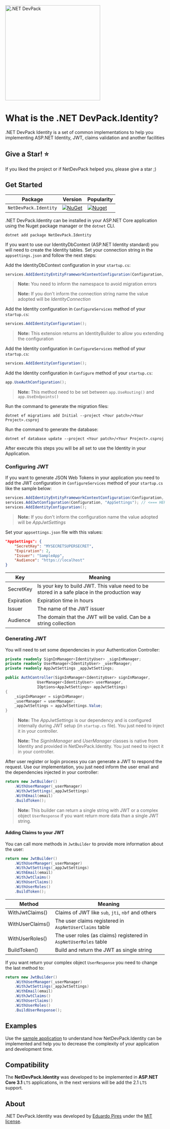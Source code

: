 <img src="https://repository-images.githubusercontent.com/268701472/8bf84980-a6ce-11ea-83da-e2133c5a3a7a" alt=".NET DevPack" width="300px" />

What is the .NET DevPack.Identity?
=====================
.NET DevPack Identity is a set of common implementations to help you implementing ASP.NET Identity, JWT, claims validation and another facilities

## Give a Star! :star:
If you liked the project or if NetDevPack helped you, please give a star ;)

## Get Started

| Package |  Version | Popularity |
| ------- | ----- | ----- |
| `NetDevPack.Identity` | [![NuGet](https://img.shields.io/nuget/v/NetDevPack.Identity.svg)](https://nuget.org/packages/NetDevPack.Identity) | [![Nuget](https://img.shields.io/nuget/dt/NetDevPack.Identity.svg)](https://nuget.org/packages/NetDevPack.Identity) |


.NET DevPack.Identity can be installed in your ASP.NET Core application using the Nuget package manager or the `dotnet` CLI.

```
dotnet add package NetDevPack.Identity
```

If you want to use our IdentityDbContext (ASP.NET Identity standard) you will need to create the Identity tables. Set your connection string in the `appsettings.json` and follow the next steps:

Add the IdentityDbContext configuration in your `startup.cs`:

```csharp
services.AddIdentityEntityFrameworkContextConfiguration(Configuration, GetType().Namespace,"DefaultConnection");
```

>**Note:** You need to inform the namespace to avoid migration errors
>
>**Note:** If you don't inform the connection string name the value adopted will be _IdentityConnection_

Add the Identity configuration in `ConfigureServices` method of your `startup.cs`:

```csharp
services.AddIdentityConfiguration();
```

>**Note:** This extension returns an IdentityBuilder to allow you extending the configuration

Add the Identity configuration in `ConfigureServices` method of your `startup.cs`:

```csharp
services.AddIdentityConfiguration();
```

Add the Identity configuration in `Configure` method of your `startup.cs`:

```csharp
app.UseAuthConfiguration();
```

>**Note:** This method need to be set between `app.UseRouting()` and `app.UseEndpoints()`

Run the command to generate the migration files:

```
dotnet ef migrations add Initial --project <Your patch>/<Your Project>.csproj
```

Run the command to generate the database:

```
dotnet ef database update --project <Your patch>/<Your Project>.csproj
```

After execute this steps you will be all set to use the Identity in your Application.

### Configuring JWT
If you want to generate JSON Web Tokens in your application you need to add the JWT configuration in `ConfigureServices` method of your `startup.cs` like the sample below:

```csharp
services.AddIdentityEntityFrameworkContextConfiguration(Configuration, GetType().Namespace,"DefaultConnection");
services.AddJwtConfiguration(Configuration, "AppSettings"); // <=== HERE
services.AddIdentityConfiguration();
```

>**Note:** If you don't inform the configuration name the value adopted will be _AppJwtSettings_


Set your `appsettings.json` file with this values:

```json
"AppSettings": {
    "SecretKey": "MYSECRETSUPERSECRET",
    "Expiration": 2,
    "Issuer": "SampleApp",
    "Audience": "https://localhost"
}
``` 

|Key|Meaning|
|--|--|
|SecretKey  | Is your key to build JWT. This value need to be stored in a safe place in the production way |
|Expiration| Expiration time in hours  |
|Issuer| The name of the JWT issuer  |
|Audience| The domain that the JWT will be valid. Can be a string collection  |

### Generating JWT
You will need to set some dependencies in your Authentication Controller:

```csharp
private readonly SignInManager<IdentityUser> _signInManager;
private readonly UserManager<IdentityUser> _userManager;
private readonly AppJwtSettings _appJwtSettings;

public AuthController(SignInManager<IdentityUser> signInManager,
		      UserManager<IdentityUser> userManager,
		      IOptions<AppJwtSettings> appJwtSettings)
{
    _signInManager = signInManager;
    _userManager = userManager;
    _appJwtSettings = appJwtSettings.Value;
}
```

>**Note:** The _AppJwtSettings_ is our dependency and is configured internally during JWT setup (in `startup.cs` file). You just need to inject it in your controller.
>
>**Note:** The _SignInManager_ and _UserManager_ classes is native from Identity and provided in NetDevPack.Identity. You just need to inject it in your controller.

After user register or login process you can generate a JWT to respond the request. Use our implementation, you just need inform the user email and the dependencies injected in your controller:

```csharp
return new JwtBuilder()
	.WithUserManager(_userManager)
	.WithJwtSettings(_appJwtSettings)
	.WithEmail(email)
	.BuildToken();
```

>**Note:** This builder can return a single string with JWT or a complex object `UserResponse` if you want return more data than a single JWT string.

#### Adding Claims to your JWT
You can call more methods in `JwtBuilder` to provide more information about the user:

```csharp
return new JwtBuilder()
    .WithUserManager(_userManager)
    .WithJwtSettings(_appJwtSettings)
    .WithEmail(email)
    .WithJwtClaims()
    .WithUserClaims()
    .WithUserRoles()
    .BuildToken();
```

|Method|Meaning|
|--|--|
|WithJwtClaims()| Claims of JWT like `sub`, `jti`, `nbf` and others |
|WithUserClaims()| The user claims registered in `AspNetUserClaims` table|
|WithUserRoles()| The user roles (as claims) registered in `AspNetUserRoles` table  |
|BuildToken()| Build and return the JWT as single string  |

If you want return your complex object `UserResponse` you need to change the last method to:

```csharp
return new JwtBuilder()
    .WithUserManager(_userManager)
    .WithJwtSettings(_appJwtSettings)
    .WithEmail(email)
    .WithJwtClaims()
    .WithUserClaims()
    .WithUserRoles()
    .BuildUserResponse();
```

## Examples
Use the [sample application](https://github.com/NetDevPack/NetDevPack.Identity/tree/master/src/Samples/AspNetCore.Jwt.Sample) to understand how NetDevPack.Identity can be implemented and help you to decrease the complexity of your application and development time.

## Compatibility
The **NetDevPack.Identity** was developed to be implemented in **ASP.NET Core 3.1** `LTS` applications, in the next versions will be add the 2.1 `LTS` support.

## About
.NET DevPack.Identity was developed by [Eduardo Pires](http://eduardopires.net.br) under the [MIT license](LICENSE).
